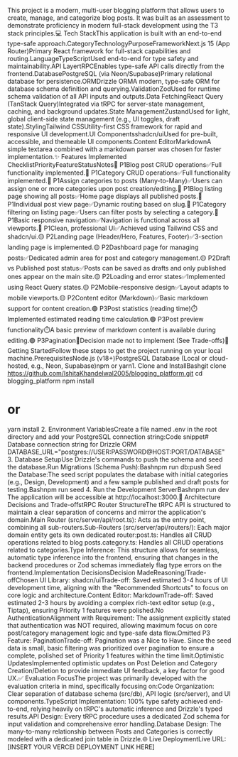 This project is a modern, multi-user blogging platform that allows users to create, manage, and categorize blog posts. It was built as an assessment to demonstrate proficiency in modern full-stack development using the T3 stack principles.💻 Tech StackThis application is built with an end-to-end type-safe approach.CategoryTechnologyPurposeFrameworkNext.js 15 (App Router)Primary React framework for full-stack capabilities and routing.LanguageTypeScriptUsed end-to-end for type safety and maintainability.API LayertRPCEnables type-safe API calls directly from the frontend.DatabasePostgreSQL (via Neon/Supabase)Primary relational database for persistence.ORMDrizzle ORMA modern, type-safe ORM for database schema definition and querying.ValidationZodUsed for runtime schema validation of all API inputs and outputs.Data FetchingReact Query (TanStack Query)Integrated via tRPC for server-state management, caching, and background updates.State ManagementZustandUsed for light, global client-side state management (e.g., UI toggles, draft state).StylingTailwind CSSUtility-first CSS framework for rapid and responsive UI development.UI Componentsshadcn/uiUsed for pre-built, accessible, and themeable UI components.Content EditorMarkdownA simple textarea combined with a markdown parser was chosen for faster implementation.✨ Features Implemented ChecklistPriorityFeatureStatusNotes🔴 P1Blog post CRUD operations✅Full functionality implemented.🔴 P1Category CRUD operations✅Full functionality implemented.🔴 P1Assign categories to posts (Many-to-Many)✅Users can assign one or more categories upon post creation/editing.🔴 P1Blog listing page showing all posts✅Home page displays all published posts.🔴 P1Individual post view page✅Dynamic routing based on slug.🔴 P1Category filtering on listing page✅Users can filter posts by selecting a category.🔴 P1Basic responsive navigation✅Navigation is functional across all viewports.🔴 P1Clean, professional UI✅Achieved using Tailwind CSS and shadcn/ui.🟡 P2Landing page (Header/Hero, Features, Footer)✅3-section landing page is implemented.🟡 P2Dashboard page for managing posts✅Dedicated admin area for post and category management.🟡 P2Draft vs Published post status✅Posts can be saved as drafts and only published ones appear on the main site.🟡 P2Loading and error states✅Implemented using React Query states.🟡 P2Mobile-responsive design✅Layout adapts to mobile viewports.🟡 P2Content editor (Markdown)✅Basic markdown support for content creation.🟢 P3Post statistics (reading time)⏱️Implemented estimated reading time calculation.🟢 P3Post preview functionality⏱️A basic preview of markdown content is available during editing.🟢 P3Pagination🚧Decision made not to implement (See Trade-offs)🚀 Getting StartedFollow these steps to get the project running on your local machine.PrerequisitesNode.js (v18+)PostgreSQL Database (Local or cloud-hosted, e.g., Neon, Supabase)npm or yarn1. Clone and InstallBashgit clone https://github.com/IshitaKhandelwal2005/blogging_platform.git
cd blogging_platform
npm install
# or
yarn install
2. Environment VariablesCreate a file named .env in the root directory and add your PostgreSQL connection string:Code snippet# Database connection string for Drizzle ORM
DATABASE_URL="postgres://USER:PASSWORD@HOST:PORT/DATABASE"
3. Database SetupUse Drizzle's commands to push the schema and seed the database.Run Migrations (Schema Push):Bashnpm run db:push
Seed the Database:The seed script populates the database with initial categories (e.g., Design, Development) and a few sample published and draft posts for testing.Bashnpm run seed
4. Run the Development ServerBashnpm run dev
The application will be accessible at http://localhost:3000.📐 Architecture Decisions and Trade-offstRPC Router StructureThe tRPC API is structured to maintain a clear separation of concerns and mirror the application's domain.Main Router (src/server/api/root.ts): Acts as the entry point, combining all sub-routers.Sub-Routers (src/server/api/routers/): Each major domain entity gets its own dedicated router:post.ts: Handles all CRUD operations related to blog posts.category.ts: Handles all CRUD operations related to categories.Type Inference: This structure allows for seamless, automatic type inference into the frontend, ensuring that changes in the backend procedures or Zod schemas immediately flag type errors on the frontend.Implementation DecisionsDecision MadeReasoning/Trade-offChosen UI Library: shadcn/uiTrade-off: Saved estimated 3-4 hours of UI development time, aligning with the "Recommended Shortcuts" to focus on core logic and architecture.Content Editor: MarkdownTrade-off: Saved estimated 2-3 hours by avoiding a complex rich-text editor setup (e.g., Tiptap), ensuring Priority 1 features were polished.No AuthenticationAlignment with Requirement: The assignment explicitly stated that authentication was NOT required, allowing maximum focus on core post/category management logic and type-safe data flow.Omitted P3 Feature: PaginationTrade-off: Pagination was a Nice to Have. Since the seed data is small, basic filtering was prioritized over pagination to ensure a complete, polished set of Priority 1 features within the time limit.Optimistic UpdatesImplemented optimistic updates on Post Deletion and Category Creation/Deletion to provide immediate UI feedback, a key factor for good UX.✅ Evaluation FocusThe project was primarily developed with the evaluation criteria in mind, specifically focusing on:Code Organization: Clear separation of database schema (src/db), API logic (src/server), and UI components.TypeScript Implementation: 100% type safety achieved end-to-end, relying heavily on tRPC's automatic inference and Drizzle's typed results.API Design: Every tRPC procedure uses a dedicated Zod schema for input validation and comprehensive error handling.Database Design: The many-to-many relationship between Posts and Categories is correctly modeled with a dedicated join table in Drizzle.🌐 Live DeploymentLive URL: [INSERT YOUR VERCEl DEPLOYMENT LINK HERE]
